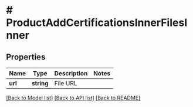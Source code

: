 # # ProductAddCertificationsInnerFilesInner

## Properties

Name | Type | Description | Notes
------------ | ------------- | ------------- | -------------
**url** | **string** | File URL |

[[Back to Model list]](../../README.md#models) [[Back to API list]](../../README.md#endpoints) [[Back to README]](../../README.md)
